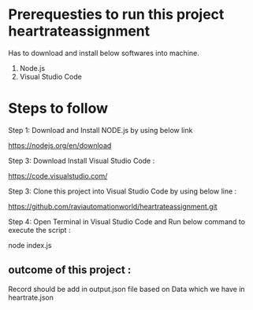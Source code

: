 # Prerequesties to run this project heartrateassignment

Has to download and install below softwares into machine.

1) Node.js
2) Visual Studio Code

# Steps to follow

Step 1: Download and Install NODE.js by using below link

https://nodejs.org/en/download

Step 3: Download Install Visual Studio Code :

https://code.visualstudio.com/

Step 3: Clone this project into Visual Studio Code by using below line :

https://github.com/raviautomationworld/heartrateassignment.git

Step 4: Open Terminal in Visual Studio Code and Run below command to execute the script :

node index.js

outcome of this project : 
--------------------------
Record should be add in output.json file based on Data which we have in heartrate.json